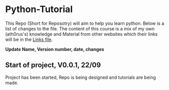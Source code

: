 # Python-Tutorial
This Repo (Short for Reposotry) will aim to help you learn python. Below is a list of changes to the file. The content of this course is a mix of my own (ath0rus's) knowledge and Material from other websites which their links will be in the [Links file](Links.md).

**Update Name, Version number, date, changes**

## Start of project, V0.0.1, 22/09
Project has been started, Repo is being designed and tutorials are being made.